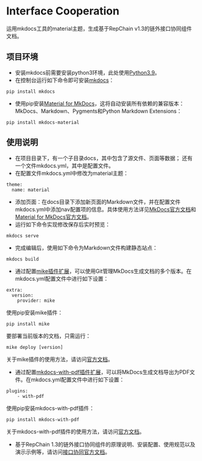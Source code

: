 # Interface Cooperation
运用mkdocs工具的material主题，生成基于RepChain v1.3的链外接口协同组件文档。
## 项目环境
+ 安装mkdocs前需要安装python3环境，此处使用[Python3.9](https://www.python.org/downloads/)。
+ 在控制台运行如下命令即可安装[mkdocs](https://www.mkdocs.org/user-guide/installation/)：
```
pip install mkdocs
```

+ 使用pip安装[Material for MkDocs](https://pypi.org/project/mkdocs-material/)，这将自动安装所有依赖的兼容版本：MkDocs、Markdown、Pygments和Python Markdown Extensions：
```
pip install mkdocs-material
```

## 使用说明
+ 在项目目录下，有一个子目录docs，其中包含了源文件、页面等数据；
还有一个文件mkdocs.yml，其中是配置文件。
+ 在配置文件mkdocs.yml中修改为material主题：
```
theme:
  name: material
```
+ 添加页面：在docs目录下添加新页面的Markdown文件，并在配置文件mkdocs.yml中添加nav配置项的信息。具体使用方法详见[MkDocs官方文档](https://www.mkdocs.org/)和[Material for MkDocs官方文档](https://squidfunk.github.io/mkdocs-material/)。
+ 运行如下命令实现修改保存后实时预览：
```
mkdocs serve
```
+ 完成编辑后，使用如下命令为Markdown文件构建静态站点：
```
mkdocs build
```
+ 通过配置[mike插件扩展](https://github.com/jimporter/mike)，可以使用Git管理MkDocs生成文档的多个版本。在mkdocs.yml配置文件中进行如下设置：
```
extra:
  version: 
    provider: mike
```
使用pip安装mike插件：
```
pip install mike
```
要部署当前版本的文档，只需运行：
```
mike deploy [version]
```
关于mike插件的使用方法，请访问[官方文档](https://github.com/jimporter/mike)。
+ 通过配置[mkdocs-with-pdf插件扩展](https://github.com/orzih/mkdocs-with-pdf)，可以将MkDocs生成文档导出为PDF文件。在mkdocs.yml配置文件中进行如下设置：
```
plugins:
    - with-pdf
```
使用pip安装mkdocs-with-pdf插件：
```
pip install mkdocs-with-pdf
```
关于mkdocs-with-pdf插件的使用方法，请访问[官方文档](https://github.com/orzih/mkdocs-with-pdf)。
+ 基于RepChain 1.3的链外接口协同组件的原理说明、安装配置、使用规范以及演示示例等，请访问[接口协同官方文档](https://btajl.gitee.io/api-coord/)。